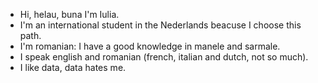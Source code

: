 - Hi, helau, buna I'm Iulia.
- I'm an international student in the Nederlands beacuse I choose this path.
- I'm romanian: I have a good knowledge in manele and sarmale.
- I speak english and romanian (french, italian and dutch, not so much).
- I like data, data hates me.
<!---
iuliabac/iuliabac is a ✨ special ✨ repository because its `README.md` (this file) appears on your GitHub profile.
You can click the Preview link to take a look at your changes.
--->
